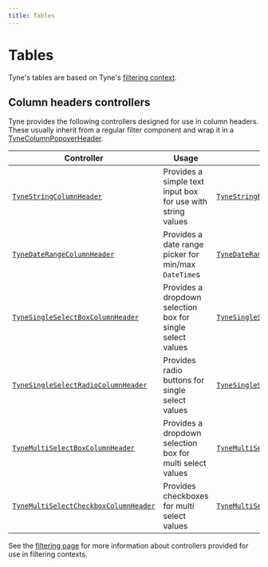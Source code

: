 ```yaml
---
title: Tables
---
```


# Tables
Tyne's tables are based on Tyne's [filtering context](./Filtering/intro.md).

## Column headers controllers
Tyne provides the following controllers designed for use in column headers.
These usually inherit from a regular filter component and wrap it in a [TyneColumnPopoverHeader](xref:Tyne.Blazor.Tables.Columns.TyneColumnPopoverHeader`1).

| Controller | Usage | Inherits from |
| ---------- | ----- | ------------- |
| [`TyneStringColumnHeader`](xref:Tyne.Blazor.Tables.Columns.TyneStringColumnHeader`2) | Provides a simple text input box for use with string values | [`TyneStringFilterController`](xref:Tyne.Blazor.Filtering.Controllers.TyneStringFilterController`1) |
| [`TyneDateRangeColumnHeader`](xref:Tyne.Blazor.Tables.Columns.TyneDateRangeColumnHeader`2) | Provides a date range picker for min/max `DateTime`s | [`TyneDateRangeFilterController`](xref:Tyne.Blazor.Filtering.Controllers.TyneDateRangeFilterController`1) |
| [`TyneSingleSelectBoxColumnHeader`](xref:Tyne.Blazor.Tables.Columns.TyneSingleSelectBoxColumnHeader`3) | Provides a dropdown selection box for single select values | [`TyneSingleSelectBoxFilterController`](xref:Tyne.Blazor.Filtering.Controllers.TyneSingleSelectBoxFilterController`2) |
| [`TyneSingleSelectRadioColumnHeader`](xref:Tyne.Blazor.Tables.Columns.TyneSingleSelectRadioColumnHeader`3) | Provides radio buttons for single select values | [`TyneSingleSelectRadioFilterController`](xref:Tyne.Blazor.Filtering.Controllers.TyneSingleSelectRadioFilterController`2) |
| [`TyneMultiSelectBoxColumnHeader`](xref:Tyne.Blazor.Tables.Columns.TyneMultiSelectBoxColumnHeader`3) | Provides a dropdown selection box for multi select values | [`TyneMultiSelectBoxFilterController`](xref:Tyne.Blazor.Filtering.Controllers.TyneMultiSelectBoxFilterController`2) |
| [`TyneMultiSelectCheckboxColumnHeader`](xref:Tyne.Blazor.Tables.Columns.TyneMultiSelectCheckboxColumnHeader`3) | Provides checkboxes for multi select values | [`TyneMultiSelectCheckboxFilterController`](xref:Tyne.Blazor.Filtering.Controllers.TyneMultiSelectCheckboxFilterController`2) |

See the [filtering page](./Filtering/intro.md) for more information about controllers provided for use in filtering contexts.
